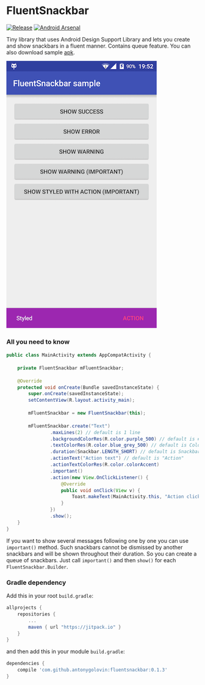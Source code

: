# FluentSnackbar
[![Release](https://jitpack.io/v/antonygolovin/fluentsnackbar.svg)](https://jitpack.io/#antonygolovin/fluentsnackbar)
[![Android Arsenal](https://img.shields.io/badge/Android%20Arsenal-FluentSnackbar-green.svg?style=true)](https://android-arsenal.com/details/1/3757)

Tiny library that uses Android Design Support Library and lets you create and show snackbars in a fluent manner. Contains queue feature. You can also download sample [apk](https://github.com/AntonyGolovin/FluentSnackbar/tree/master/fluentsnackbar-sample/sample.apk).

![Screenshot](art/screenshot.png)  

### All you need to know

```java
public class MainActivity extends AppCompatActivity {

    private FluentSnackbar mFluentSnackbar;

    @Override
    protected void onCreate(Bundle savedInstanceState) {
        super.onCreate(savedInstanceState);
        setContentView(R.layout.activity_main);

        mFluentSnackbar = new FluentSnackbar(this);

        mFluentSnackbar.create("Text")
                .maxLines(2) // default is 1 line
                .backgroundColorRes(R.color.purple_500) // default is #323232
                .textColorRes(R.color.blue_grey_500) // default is Color.WHITE
                .duration(Snackbar.LENGTH_SHORT) // default is Snackbar.LENGTH_LONG
                .actionText("Action text") // default is "Action"
                .actionTextColorRes(R.color.colorAccent)
                .important()
                .action(new View.OnClickListener() {
                    @Override
                    public void onClick(View v) {
                        Toast.makeText(MainActivity.this, "Action clicked", Toast.LENGTH_SHORT).show();
                    }
                })
                .show();
    }
}

```

If you want to show several messages following one by one you can use `important()` method. Such snackbars cannot be dismissed by another snackbars and will be shown throughout their duration. So you can create a queue of snackbars. Just call `important()` and then `show()` for each `FluentSnackbar.Builder`. 

### Gradle dependency 

Add this in your root `build.gradle`:
```gradle
allprojects {
    repositories {
        ...
        maven { url "https://jitpack.io" }
    }
}
```

and then add this in your module `build.gradle`:

```gradle
dependencies {
    compile 'com.github.antonygolovin:fluentsnackbar:0.1.3'
}
```
